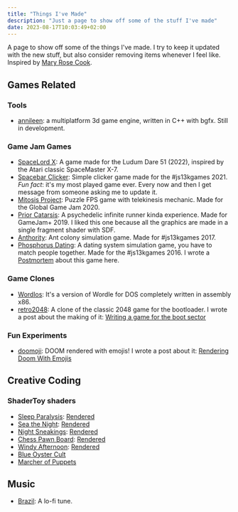 ```yaml
---
title: "Things I've Made"
description: "Just a page to show off some of the stuff I've made"
date: 2023-08-17T10:03:49+02:00
---
```


A page to show off some of the things I've made. I try to keep it updated with the new stuff, but also consider removing items whenever I feel like. Inspired by [Mary Rose Cook](https://maryrosecook.com/blog/post/things-ive-made-and-done).

## Games Related

### Tools

 - [annileen](https://github.com/CrociDB/annileen): a multiplatform 3d game engine, written in C++ with bgfx. Still in development.

### Game Jam Games

 - [SpaceLord X](https://crocidb.itch.io/spacelord-x): A game made for the Ludum Dare 51 (2022), inspired by the Atari classic SpaceMaster X-7.
 - [Spacebar Clicker](https://crocidb.itch.io/spacebar-clicker): Simple clicker game made for the #js13kgames 2021. _Fun fact_: it's my most played game ever. Every now and then I get message from someone asking me to update it.
 - [Mitosis Project](https://crocidb.itch.io/mitosis-project): Puzzle FPS game with telekinesis mechanic. Made for the Global Game Jam 2020.
 - [Prior Catarsis](https://crocidb.itch.io/prior-catharsis): A psychedelic infinite runner kinda experience. Made for GameJam+ 2019. I liked this one because all the graphics are made in a single fragment shader with SDF.
 - [Anthority](https://crocidb.itch.io/anthority): Ant colony simulation game. Made for #js13kgames 2017.
 - [Phosphorus Dating](https://crocidb.itch.io/phosphorus-dating): A dating system simulation game, you have to match people together. Made for the #js13kgames 2016. I wrote a [Postmortem](https://crocidb.com/post/postmortem-phosphorus-dating/) about this game here.

### Game Clones

 - [Wordlos](https://crocidb.itch.io/wordlos): It's a version of Wordle for DOS completely written in assembly x86.
 - [retro2048](https://crocidb.github.io/retro2048/): A clone of the classic 2048 game for the bootloader. I wrote a post about the making of it: [Writing a game for the boot sector](https://crocidb.com/post/bootsector-game/)

### Fun Experiments

 - [doomoji](https://github.com/CrociDB/doomoji): DOOM rendered with emojis! I wrote a post about it: [Rendering Doom With Emojis](https://crocidb.com/post/rendering-doom-with-emojis/)

## Creative Coding

### ShaderToy shaders

 - [Sleep Paralysis](https://www.shadertoy.com/view/DdKGDV): [Rendered](https://www.youtube.com/watch?v=yIkdXOrQlTI)
 - [Sea the Night](https://www.shadertoy.com/view/ssG3Wt): [Rendered](https://www.youtube.com/watch?v=rDinlO6VkTM)
 - [Night Sneakings](https://www.shadertoy.com/view/tlVXRz): [Rendered](https://www.youtube.com/watch?v=1XoumiL3F9U)
 - [Chess Pawn Board](https://www.shadertoy.com/view/3dBSWy): [Rendered](https://www.youtube.com/watch?v=Mh-rI9BDRb8)
 - [Windy Afternoon](https://www.shadertoy.com/view/3lcGRS): [Rendered](https://www.youtube.com/watch?v=Ls-OPQnZCtU)
 - [Blue Oyster Cult](https://www.shadertoy.com/view/wdyGzV)
 - [Marcher of Puppets](https://www.shadertoy.com/view/WslGzM)

## Music

 - [Brazil](https://soundcloud.com/bruno-croci/brazil): A lo-fi tune.
